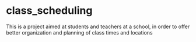 # class_scheduling
This is a project aimed at students and teachers at a school, in order to offer better organization and planning of class times and locations
